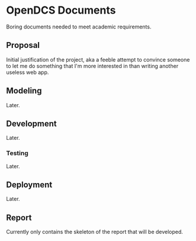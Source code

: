 # OpenDCS Documents

Boring documents needed to meet academic requirements.

## Proposal

Initial justification of the project, aka a feeble attempt to convince someone
to let me do something that I'm more interested in than writing another useless
web app.

## Modeling

Later.

## Development

Later.

### Testing

Later.

## Deployment

Later.

## Report

Currently only contains the skeleton of the report that will be developed.
